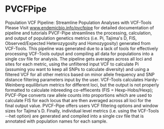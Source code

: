# PVCFPipe
Population VCF Pipeline: Streamline Population Analyses with VCF-Tools
Please Visit www.endemicbio.info/pvcfpipe for detailed documentation of pipeline and tutorials
PVCF-Pipe streamlines the processing, calculation, and output of population genetics metrics (i.e. Pi, Tajima's D, FIS, Observed/Expected Heterozygosity and Homozygosity) generated from VCF-Tools. This pipeline was generated due to a lack of tools for effectively processing VCF-Tools output and compiling all data for populations into a single csv file for analysis. The pipeline gets averages across all loci and sites for each metric, using the unfiltered input VCF to calculate Pi (assuming you want to keep all SNPs to calculate diversity) and using a filtered VCF for all other metrics based on minor allele frequency and SNP distance filtering parameters input by the user. VCF-Tools calculates Hardy-Weinberg equilibrium metrics for different loci, but the output is not properly formatted to calculate inbreeding co-effiecents (FIS = Hexp-Hobs/Hexp); PVCF-Pipe converts raw allele counts into proportions which are used to calculate FIS for each locus that are then averaged across all loci for the final output value. PVCF-Pipe offers users VCF filtering options and window sizes for Tajima's D. Finally, individual level metrics (i.e. using the VCF-Tools --het option) are generated and compiled into a single csv file that is annotated with population names for each sample. 
